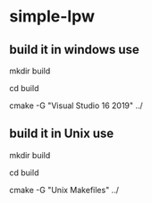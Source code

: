 # simple-lpw

## build it in windows use
mkdir build

cd build

cmake -G "Visual Studio 16 2019" ../

## build it in Unix use
mkdir build

cd build

cmake -G "Unix Makefiles" ../
